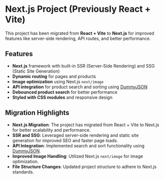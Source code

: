 # Next.js Project (Previously React + Vite)

This project has been migrated from **React + Vite** to **Next.js** for improved features like server-side rendering, API routes, and better performance.

## Features

- **Next.js** framework with built-in SSR (Server-Side Rendering) and SSG (Static Site Generation)
- **Dynamic routing** for pages and products
- **Image optimization** using Next.js `next/image`
- **API integration** for product search and sorting using [DummyJSON](https://dummyjson.com/docs/products)
- **Debounced product search** for better performance
- **Styled with CSS modules** and responsive design

## Migration Highlights

- **Next.js Migration**: The project has migrated from React + Vite to Next.js for better scalability and performance.
- **SSR and SSG**: Leveraged server-side rendering and static site generation for improved SEO and faster page loads.
- **API Integration**: Implemented search and sort functionality using [DummyJSON](https://dummyjson.com/docs/products).
- **Improved Image Handling**: Utilized Next.js `next/image` for image optimization.
- **File Structure Changes**: Updated project structure to adhere to Next.js standards.

